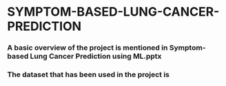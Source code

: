 # SYMPTOM-BASED-LUNG-CANCER-PREDICTION
### A basic overview of the project is mentioned in Symptom-based Lung Cancer Prediction using ML.pptx
### The dataset that has been used in the project is 
